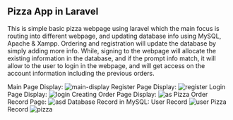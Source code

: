 ## Pizza App in Laravel

This is simple basic pizza webpage using laravel which the main focus is routing into different webpage, and updating database info using MySQL, Apache & Xampp. Ordering and registration will update the database by simply adding more info. While, signing to the webpage will allocate the existing information in the database, and if the prompt info match, it will allow to the user to login in the webpage, and will get access on the account information including the previous orders.
 
Main Page Display:
![main-display](https://user-images.githubusercontent.com/15988182/148695977-adc67e7b-8566-4ba2-9c23-0305c731d76e.PNG)
Register Page Display:
![register](https://user-images.githubusercontent.com/15988182/148696168-0dcd94f4-6e82-4a1e-ae31-4e232865d02c.PNG)
Login Page Display:
![login](https://user-images.githubusercontent.com/15988182/148696197-85b4518d-d779-4113-8e8d-a08057be8141.PNG)
Creating Order Page Display:
![as](https://user-images.githubusercontent.com/15988182/148696222-253052b9-359f-4e59-87a0-50e8acf5cf3f.PNG)
Pizza Order Record Page:
![asd](https://user-images.githubusercontent.com/15988182/148696291-95190a3b-9574-4764-a545-007592b5477d.PNG)
Database Record in MySQL:
User Record
![user](https://user-images.githubusercontent.com/15988182/148696453-60e43e84-7a25-40da-8e08-f3153619a43a.PNG)
Pizza Record
![pizza](https://user-images.githubusercontent.com/15988182/148696466-88c79c59-4576-4e3c-961c-6e28bf5f3d1c.PNG)
